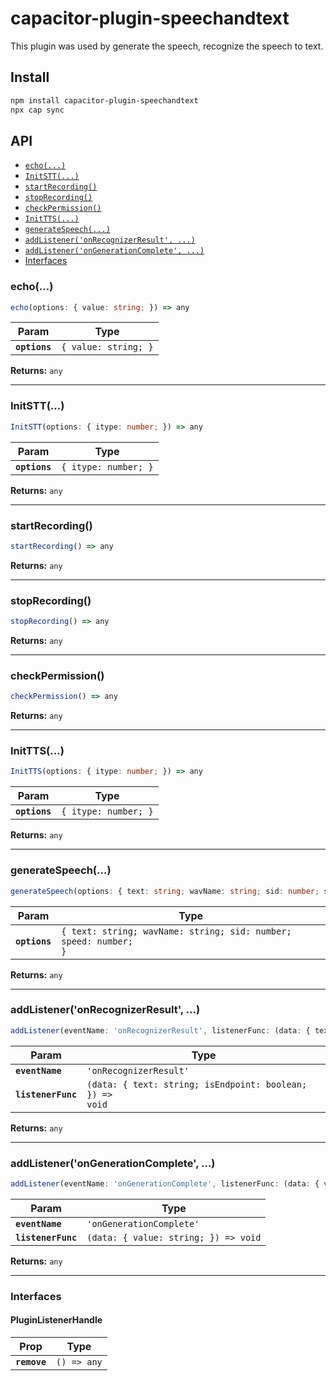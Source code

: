 # capacitor-plugin-speechandtext

This plugin was used by generate the speech, recognize the speech to text.

## Install

```bash
npm install capacitor-plugin-speechandtext
npx cap sync
```

## API

<docgen-index>

* [`echo(...)`](#echo)
* [`InitSTT(...)`](#initstt)
* [`startRecording()`](#startrecording)
* [`stopRecording()`](#stoprecording)
* [`checkPermission()`](#checkpermission)
* [`InitTTS(...)`](#inittts)
* [`generateSpeech(...)`](#generatespeech)
* [`addListener('onRecognizerResult', ...)`](#addlisteneronrecognizerresult-)
* [`addListener('onGenerationComplete', ...)`](#addlistenerongenerationcomplete-)
* [Interfaces](#interfaces)

</docgen-index>

<docgen-api>
<!--Update the source file JSDoc comments and rerun docgen to update the docs below-->

### echo(...)

```typescript
echo(options: { value: string; }) => any
```

| Param         | Type                            |
| ------------- | ------------------------------- |
| **`options`** | <code>{ value: string; }</code> |

**Returns:** <code>any</code>

--------------------


### InitSTT(...)

```typescript
InitSTT(options: { itype: number; }) => any
```

| Param         | Type                            |
| ------------- | ------------------------------- |
| **`options`** | <code>{ itype: number; }</code> |

**Returns:** <code>any</code>

--------------------


### startRecording()

```typescript
startRecording() => any
```

**Returns:** <code>any</code>

--------------------


### stopRecording()

```typescript
stopRecording() => any
```

**Returns:** <code>any</code>

--------------------


### checkPermission()

```typescript
checkPermission() => any
```

**Returns:** <code>any</code>

--------------------


### InitTTS(...)

```typescript
InitTTS(options: { itype: number; }) => any
```

| Param         | Type                            |
| ------------- | ------------------------------- |
| **`options`** | <code>{ itype: number; }</code> |

**Returns:** <code>any</code>

--------------------


### generateSpeech(...)

```typescript
generateSpeech(options: { text: string; wavName: string; sid: number; speed: number; }) => any
```

| Param         | Type                                                                        |
| ------------- | --------------------------------------------------------------------------- |
| **`options`** | <code>{ text: string; wavName: string; sid: number; speed: number; }</code> |

**Returns:** <code>any</code>

--------------------


### addListener('onRecognizerResult', ...)

```typescript
addListener(eventName: 'onRecognizerResult', listenerFunc: (data: { text: string; isEndpoint: boolean; }) => void) => any
```

| Param              | Type                                                                   |
| ------------------ | ---------------------------------------------------------------------- |
| **`eventName`**    | <code>'onRecognizerResult'</code>                                      |
| **`listenerFunc`** | <code>(data: { text: string; isEndpoint: boolean; }) =&gt; void</code> |

**Returns:** <code>any</code>

--------------------


### addListener('onGenerationComplete', ...)

```typescript
addListener(eventName: 'onGenerationComplete', listenerFunc: (data: { value: string; }) => void) => any
```

| Param              | Type                                               |
| ------------------ | -------------------------------------------------- |
| **`eventName`**    | <code>'onGenerationComplete'</code>                |
| **`listenerFunc`** | <code>(data: { value: string; }) =&gt; void</code> |

**Returns:** <code>any</code>

--------------------


### Interfaces


#### PluginListenerHandle

| Prop         | Type                      |
| ------------ | ------------------------- |
| **`remove`** | <code>() =&gt; any</code> |

</docgen-api>
